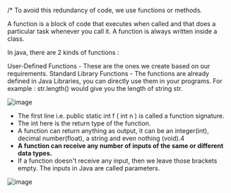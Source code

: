 /* To avoid this redundancy of code, we use functions or methods.

A function is a block of code that executes when called 
and that does a particular task whenever you call it. A function is always written inside a class.

In java, there are 2 kinds of functions :

User-Defined Functions - These are the ones we create based on our requirements.
Standard Library Functions - The functions are already defined in Java Libraries,
you can directly use them in your programs. For example : str.length() would give you the length of string str.


![image](https://user-images.githubusercontent.com/93143005/146677490-44299ba8-661d-4913-a490-3d7af46b73b7.png)

*  The first line i.e. public static int f ( int n ) is called a function signature.
*  The int here is the return type of the function.
*  A function can return anything as output, it can be an integer(int), decimal number(float), a string and even nothing (void).4
*  **A function can receive any number of inputs of the same or different data types.**
*  If a function doesn't receive any input, then we leave those brackets empty. The inputs in Java are called parameters.

![image](https://user-images.githubusercontent.com/93143005/146677595-52cc49d1-9082-4650-be2e-b55463610c93.png)


